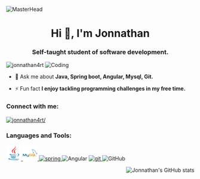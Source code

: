 ![MasterHead](https://blogger.googleusercontent.com/img/b/R29vZ2xl/AVvXsEgzbtDtXkOPbFBpPeKsh_k7IMJu8abp0DRuk0K0swZLM84RnBLLwvseb7KZUQWJDe3fcV_QhrYrvdpu5RKDVFDQgI1xcm5z44-JWVQCikgb1QRyFzjigP9kzu3mvqAmB5tzoSvglXAH2MZwj6qmGNlWTSg0lsi5eMQOlZETRuoFM6WB8YIZZY4NRD8IM8AR/s2000/Banner%20(1).png)

<h1 align="center">Hi 👋, I'm Jonnathan</h1>
<h3 align="center">Self-taught student of software development.</h3>
<img align="right" alt="Coding" width="400" src="https://giffiles.alphacoders.com/756/75682.gif">

<p align="left"> <img src="https://komarev.com/ghpvc/?username=jonnathan4rt&label=Profile%20views&color=0e75b6&style=flat" alt="jonnathan4rt" /> </p>

- 💬 Ask me about **Java, Spring boot, Angular, Mysql, Git.**

- ⚡ Fun fact **I enjoy tackling programming challenges in my free time.**

<h3 align="left">Connect with me:</h3>
<p align="left">
<a href="https://linkedin.com/in/jonnathan4rt/" target="blank"><img align="center" src="https://raw.githubusercontent.com/rahuldkjain/github-profile-readme-generator/master/src/images/icons/Social/linked-in-alt.svg" alt="jonnathan4rt/" height="30" width="40" /></a>
</p>

<h3 align="left">Languages and Tools:</h3>
<p align="left"> <a href="https://www.java.com" target="_blank" rel="noreferrer"> <img src="https://raw.githubusercontent.com/devicons/devicon/master/icons/java/java-original.svg" alt="java" width="40" height="40"/> </a> <a href="https://www.mysql.com/" target="_blank" rel="noreferrer"> <img src="https://raw.githubusercontent.com/devicons/devicon/master/icons/mysql/mysql-original-wordmark.svg" alt="mysql" width="40" height="40"/> </a> <a href="https://spring.io/" target="_blank" rel="noreferrer"> <img src="https://www.vectorlogo.zone/logos/springio/springio-icon.svg" alt="spring" width="40" height="40"/> </a> <img src="https://angular.io/assets/images/logos/angular/angular.svg" alt="Angular" width="40" height="40"/>
</a> <a href="https://git-scm.com/" target="_blank" rel="noreferrer"> <img src="https://www.vectorlogo.zone/logos/git-scm/git-scm-icon.svg" alt="git" width="40" height="40"/> </a> <img src="https://github.githubassets.com/images/modules/logos_page/Octocat.png" alt="GitHub" width="40" height="40"/> </p>

<div align="right">
  <img src="https://github-readme-stats.vercel.app/api?username=jonnathan4rt&show_icons=true&theme=radical" alt="Jonnathan's GitHub stats" />
</div>
